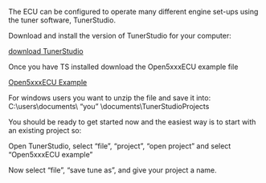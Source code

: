 The ECU can be configured to operate many different engine set-ups using the tuner software, TunerStudio.

Download and install the version of TunerStudio for your computer:

[download TunerStudio](http://tunerstudio.com/index.php/downloads)

Once you have TS installed download the Open5xxxECU example file

[Open5xxxECU Example](http://code.google.com/p/open5xxxecu/downloads/detail?name=Open5xxxECU_Example_v001f.zip&can=2&q=)

For windows users you want to unzip the file and save it into:
C:\users\documents\ “you” \documents\TunerStudioProjects

You should be ready to get started now and the easiest way is to start with an existing project so:

Open TunerStudio, select “file”, “project”, “open project” and select “Open5xxxECU example”

Now select “file”, “save tune as”, and give your project a name.